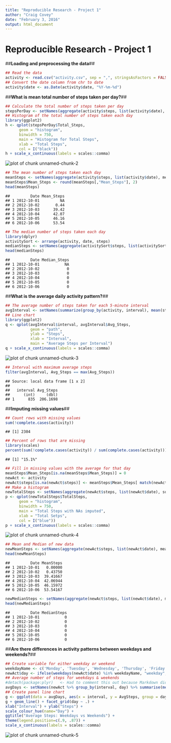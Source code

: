```yaml
---
title: "Reproducible Research - Project 1"
author: "Craig Covey"
date: "February 3, 2016"
output: html_document
---
```

Reproducible Research - Project 1
=================================

##**Loading and preprocessing the data**##


```r
## Read the data
activity <- read.csv("activity.csv", sep = ",", stringsAsFactors = FALSE)
## Convert the date column from chr to date
activity$date <- as.Date(activity$date, "%Y-%m-%d")
```

##**What is mean total number of steps taken per day?**##


```r
## Calculate the total number of steps taken per day
stepsPerDay <- setNames(aggregate(activity$steps, list(activity$date), sum), c("Date", "Total_Steps"))
## Histogram of the total number of steps taken each day
library(ggplot2)
h <- qplot(stepsPerDay$Total_Steps,
      geom = "histogram",
      binwidth = 750,
      main = "Histogram for Total Steps",
      xlab = "Total Steps",
      col = I("black"))
h + scale_x_continuous(labels = scales::comma)
```

![plot of chunk unnamed-chunk-2](figure/unnamed-chunk-2-1.png)

```r
## The mean number of steps taken each day
meanSteps <- setNames(aggregate(activity$steps, list(activity$date), mean), c("Date", "Mean_Steps"))
meanSteps$Mean_Steps <- round(meanSteps[,"Mean_Steps"], 2)
head(meanSteps)
```

```
##         Date Mean_Steps
## 1 2012-10-01         NA
## 2 2012-10-02       0.44
## 3 2012-10-03      39.42
## 4 2012-10-04      42.07
## 5 2012-10-05      46.16
## 6 2012-10-06      53.54
```

```r
## The median number of steps taken each day
library(dplyr)
activitySort <- arrange(activity, date, steps)
medianSteps <- setNames(aggregate(activitySort$steps, list(activitySort$date), median), c("Date", "Median_Steps"))
head(medianSteps)
```

```
##         Date Median_Steps
## 1 2012-10-01           NA
## 2 2012-10-02            0
## 3 2012-10-03            0
## 4 2012-10-04            0
## 5 2012-10-05            0
## 6 2012-10-06            0
```

##**What is the average daily activity pattern?**##


```r
## The average number of steps taken for each 5-minute interval
avgInterval <- setNames(summarize(group_by(activity, interval), mean(steps, na.rm = TRUE)), c("interval", "Avg_Steps"))
## Line chart
library(ggplot2)
q <- qplot(avgInterval$interval, avgInterval$Avg_Steps,
           geom = "path",
           ylab = "Steps",
           xlab = "Interval",
           main = "Average Steps per Interval")
q + scale_x_continuous(labels = scales::comma)
```

![plot of chunk unnamed-chunk-3](figure/unnamed-chunk-3-1.png)

```r
## Interval with maximum average steps
filter(avgInterval, Avg_Steps == max(Avg_Steps))
```

```
## Source: local data frame [1 x 2]
## 
##   interval Avg_Steps
##      (int)     (dbl)
## 1      835  206.1698
```

##**Imputing missing values**##


```r
## Count rows with missing values
sum(!complete.cases(activity))
```

```
## [1] 2304
```

```r
## Percent of rows that are missing
library(scales)
percent(sum(!complete.cases(activity)) / sum(complete.cases(activity)))
```

```
## [1] "15.1%"
```

```r
## Fill in missing values with the average for that day
meanSteps$Mean_Steps[is.na(meanSteps$Mean_Steps)] = 0
newAct <- activity
newAct$steps[is.na(newAct$steps)] <- meanSteps$Mean_Steps[ match(newAct$date , meanSteps$Date) ]
## Make a histogram
newTotalSteps <- setNames(aggregate(newAct$steps, list(newAct$date), sum), c("Date", "TotalSteps"))
p <- qplot(newTotalSteps$TotalSteps, 
      geom = "histogram",
      binwidth = 750,
      main = "Total Steps with NAs imputed",
      xlab = "Total Setps",
      col = I("blue"))
p + scale_x_continuous(labels = scales::comma)
```

![plot of chunk unnamed-chunk-4](figure/unnamed-chunk-4-1.png)

```r
## Mean and Median of new data
newMeanSteps <- setNames(aggregate(newAct$steps, list(newAct$date), mean), c("Date", "MeanSteps"))
head(newMeanSteps)
```

```
##         Date MeanSteps
## 1 2012-10-01   0.00000
## 2 2012-10-02   0.43750
## 3 2012-10-03  39.41667
## 4 2012-10-04  42.06944
## 5 2012-10-05  46.15972
## 6 2012-10-06  53.54167
```

```r
newMedianSteps <- setNames(aggregate(newAct$steps, list(newAct$date), median), c("Date", "MedianSteps"))
head(newMedianSteps)
```

```
##         Date MedianSteps
## 1 2012-10-01           0
## 2 2012-10-02           0
## 3 2012-10-03           0
## 4 2012-10-04           0
## 5 2012-10-05           0
## 6 2012-10-06           0
```

##**Are there differences in activity patterns between weekdays and weekends?**##


```r
## Create variable for either weekday or weekend
weekdayName <- c('Monday', 'Tuesday', 'Wednesday', 'Thursday', 'Friday')
newAct$day <- ifelse(weekdays(newAct$date) %in% weekdayName, "weekday", "weekend")
## Average number of steps for weekdays & weekends
#detach(package:plyr)   <- Had to comment this out because Markdown didn't like it
avgDays <- setNames(newAct %>% group_by(interval, day) %>% summarise(mean(steps, na.rm = TRUE)), c("interval", "day", "AvgSteps"))
## Create panel line chart
g <- ggplot(data = avgDays, aes(x = interval, y = AvgSteps, group = day, color = day))
g + geom_line() + facet_grid(day ~ .) +
xlab("Interval") + ylab("Steps") +
scale_colour_hue(name="Day") +
ggtitle("Average Steps: Weekdays vs Weekends") +
theme(legend.position=c(.9, .87)) +
scale_x_continuous(labels = scales::comma)
```

![plot of chunk unnamed-chunk-5](figure/unnamed-chunk-5-1.png)
